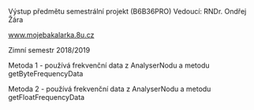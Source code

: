 Výstup předmětu semestrální projekt (B6B36PRO)
Vedoucí: RNDr. Ondřej Žára

www.mojebakalarka.8u.cz

Zimní semestr 2018/2019

Metoda 1 - používá frekvenční data z AnalyserNodu a metodu getByteFrequencyData

Metoda 2 - používá frekvenční data z AnalyserNodu a metodu getFloatFrequencyData